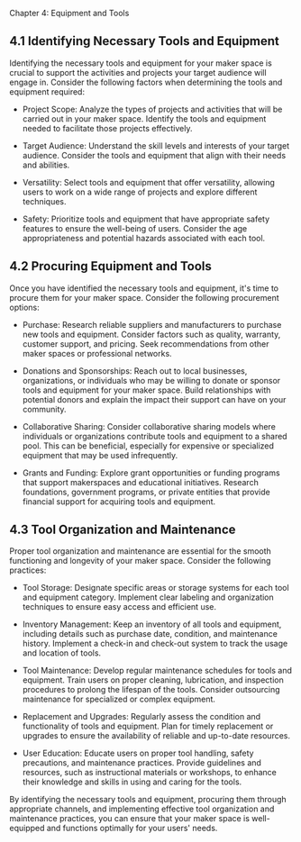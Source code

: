 Chapter 4: Equipment and Tools

## 4.1 Identifying Necessary Tools and Equipment

Identifying the necessary tools and equipment for your maker space is crucial to support the activities and projects your target audience will engage in. Consider the following factors when determining the tools and equipment required:

- Project Scope: Analyze the types of projects and activities that will be carried out in your maker space. Identify the tools and equipment needed to facilitate those projects effectively.

- Target Audience: Understand the skill levels and interests of your target audience. Consider the tools and equipment that align with their needs and abilities.

- Versatility: Select tools and equipment that offer versatility, allowing users to work on a wide range of projects and explore different techniques.

- Safety: Prioritize tools and equipment that have appropriate safety features to ensure the well-being of users. Consider the age appropriateness and potential hazards associated with each tool.

## 4.2 Procuring Equipment and Tools

Once you have identified the necessary tools and equipment, it's time to procure them for your maker space. Consider the following procurement options:

- Purchase: Research reliable suppliers and manufacturers to purchase new tools and equipment. Consider factors such as quality, warranty, customer support, and pricing. Seek recommendations from other maker spaces or professional networks.

- Donations and Sponsorships: Reach out to local businesses, organizations, or individuals who may be willing to donate or sponsor tools and equipment for your maker space. Build relationships with potential donors and explain the impact their support can have on your community.

- Collaborative Sharing: Consider collaborative sharing models where individuals or organizations contribute tools and equipment to a shared pool. This can be beneficial, especially for expensive or specialized equipment that may be used infrequently.

- Grants and Funding: Explore grant opportunities or funding programs that support makerspaces and educational initiatives. Research foundations, government programs, or private entities that provide financial support for acquiring tools and equipment.

## 4.3 Tool Organization and Maintenance

Proper tool organization and maintenance are essential for the smooth functioning and longevity of your maker space. Consider the following practices:

- Tool Storage: Designate specific areas or storage systems for each tool and equipment category. Implement clear labeling and organization techniques to ensure easy access and efficient use.

- Inventory Management: Keep an inventory of all tools and equipment, including details such as purchase date, condition, and maintenance history. Implement a check-in and check-out system to track the usage and location of tools.

- Tool Maintenance: Develop regular maintenance schedules for tools and equipment. Train users on proper cleaning, lubrication, and inspection procedures to prolong the lifespan of the tools. Consider outsourcing maintenance for specialized or complex equipment.

- Replacement and Upgrades: Regularly assess the condition and functionality of tools and equipment. Plan for timely replacement or upgrades to ensure the availability of reliable and up-to-date resources.

- User Education: Educate users on proper tool handling, safety precautions, and maintenance practices. Provide guidelines and resources, such as instructional materials or workshops, to enhance their knowledge and skills in using and caring for the tools.

By identifying the necessary tools and equipment, procuring them through appropriate channels, and implementing effective tool organization and maintenance practices, you can ensure that your maker space is well-equipped and functions optimally for your users' needs.
